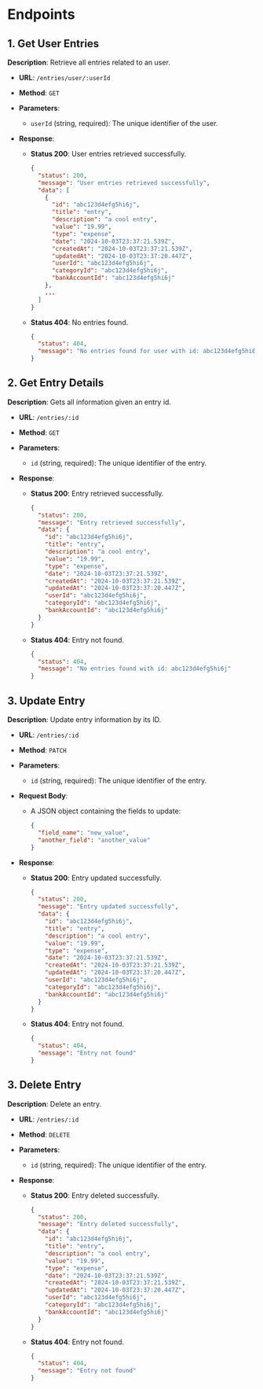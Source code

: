 # Endpoints

## 1. Get User Entries

**Description**: Retrieve all entries related to an user.

- **URL**: `/entries/user/:userId`
- **Method**: `GET`
- **Parameters**:

  - `userId` (string, required): The unique identifier of the user.

- **Response**:
  - **Status 200**: User entries retrieved successfully.
    ```json
    {
      "status": 200,
      "message": "User entries retrieved successfully",
      "data": [
        {
          "id": "abc123d4efg5hi6j",
          "title": "entry",
          "description": "a cool entry",
          "value": "19.99",
          "type": "expense",
          "date": "2024-10-03T23:37:21.539Z",
          "createdAt": "2024-10-03T23:37:21.539Z",
          "updatedAt": "2024-10-03T23:37:20.447Z",
          "userId": "abc123d4efg5hi6j",
          "categoryId": "abc123d4efg5hi6j",
          "bankAccountId": "abc123d4efg5hi6j"
        },
        ...
      ]
    }
    ```
  - **Status 404**: No entries found.
    ```json
    {
      "status": 404,
      "message": "No entries found for user with id: abc123d4efg5hi6j"
    }
    ```

## 2. Get Entry Details

**Description**: Gets all information given an entry id.

- **URL**: `/entries/:id`
- **Method**: `GET`
- **Parameters**:

  - `id` (string, required): The unique identifier of the entry.

- **Response**:
  - **Status 200**: Entry retrieved successfully.
    ```json
    {
      "status": 200,
      "message": "Entry retrieved successfully",
      "data": {
        "id": "abc123d4efg5hi6j",
        "title": "entry",
        "description": "a cool entry",
        "value": "19.99",
        "type": "expense",
        "date": "2024-10-03T23:37:21.539Z",
        "createdAt": "2024-10-03T23:37:21.539Z",
        "updatedAt": "2024-10-03T23:37:20.447Z",
        "userId": "abc123d4efg5hi6j",
        "categoryId": "abc123d4efg5hi6j",
        "bankAccountId": "abc123d4efg5hi6j"
      }
    }
    ```
  - **Status 404**: Entry not found.
    ```json
    {
      "status": 404,
      "message": "No entries found with id: abc123d4efg5hi6j"
    }
    ```

## 3. Update Entry

**Description**: Update entry information by its ID.

- **URL**: `/entries/:id`
- **Method**: `PATCH`
- **Parameters**:

  - `id` (string, required): The unique identifier of the entry.

- **Request Body**:

  - A JSON object containing the fields to update:
    ```json
    {
      "field_name": "new_value",
      "another_field": "another_value"
    }
    ```

- **Response**:
  - **Status 200**: Entry updated successfully.
    ```json
    {
      "status": 200,
      "message": "Entry updated successfully",
      "data": {
        "id": "abc123d4efg5hi6j",
        "title": "entry",
        "description": "a cool entry",
        "value": "19.99",
        "type": "expense",
        "date": "2024-10-03T23:37:21.539Z",
        "createdAt": "2024-10-03T23:37:21.539Z",
        "updatedAt": "2024-10-03T23:37:20.447Z",
        "userId": "abc123d4efg5hi6j",
        "categoryId": "abc123d4efg5hi6j",
        "bankAccountId": "abc123d4efg5hi6j"
      }
    }
    ```
  - **Status 404**: Entry not found.
    ```json
    {
      "status": 404,
      "message": "Entry not found"
    }
    ```

## 3. Delete Entry

**Description**: Delete an entry.

- **URL**: `/entries/:id`
- **Method**: `DELETE`
- **Parameters**:

  - `id` (string, required): The unique identifier of the entry.

- **Response**:
  - **Status 200**: Entry deleted successfully.
    ```json
    {
      "status": 200,
      "message": "Entry deleted successfully",
      "data": {
        "id": "abc123d4efg5hi6j",
        "title": "entry",
        "description": "a cool entry",
        "value": "19.99",
        "type": "expense",
        "date": "2024-10-03T23:37:21.539Z",
        "createdAt": "2024-10-03T23:37:21.539Z",
        "updatedAt": "2024-10-03T23:37:20.447Z",
        "userId": "abc123d4efg5hi6j",
        "categoryId": "abc123d4efg5hi6j",
        "bankAccountId": "abc123d4efg5hi6j"
      }
    }
    ```
  - **Status 404**: Entry not found.
    ```json
    {
      "status": 404,
      "message": "Entry not found"
    }
    ```
